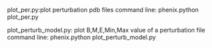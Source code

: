 plot_per.py:plot perturbation pdb files 
command line: phenix.python plot_per.py 

plot_perturb_model.py: plot B,M,E,Min,Max value of a perturbation file
command line: phenix.python plot_perturb_model.py
